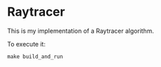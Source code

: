 # Raytracer

This is my implementation of a Raytracer algorithm.

To execute it:

```
make build_and_run
```

